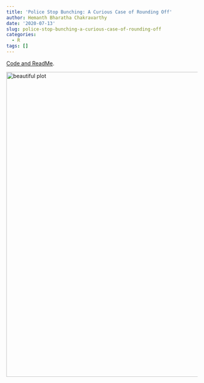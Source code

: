```yaml
---
title: 'Police Stop Bunching: A Curious Case of Rounding Off'
author: Hemanth Bharatha Chakravarthy
date: '2020-07-13'
slug: police-stop-bunching-a-curious-case-of-rounding-off
categories:
  - R
tags: []
---
```


[Code and ReadMe](https://github.com/b-hemanth/policing_analysis).

<img src="/post/stops.png" alt="beautiful plot" width="800"/>